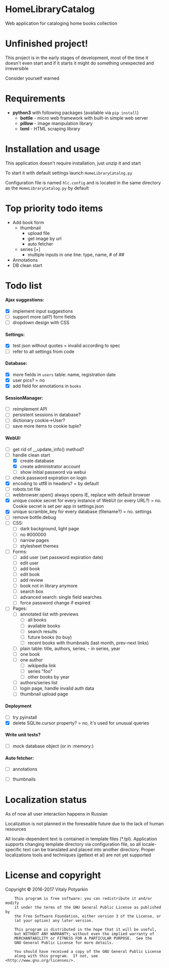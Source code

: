 # HomeLibraryCatalog
Web application for cataloging home books collection


# Unfinished project!
This project is in the early stages of development, most of the time it doesn't
even start and if it starts it might do something unexpected and irreversible

Consider yourself warned


# Requirements
* **python3** with following packages (available via `pip install`)
    * **bottle** - micro web framework with built-in simple web server
    * **pillow** - image manipulation library
    * **lxml** - HTML scraping library


# Installation and usage
This application doesn't require installation, just unzip it and start

To start it with default settings launch `HomeLibraryCatalog.py`

Configuration file is named `hlc.config` and is located in the same directory
as the `HomeLibraryCatalog.py` by default


# Top priority todo items
* Add book form
    * thumbnail
        * upload file
        * get image by url
        * auto fetcher
    * series [+]
        * multiple inputs in one line: type, name, # of ##
* Annotations
* DB clean start


# Todo list
#### Ajax suggestions:
- [x] implement input suggestions
- [ ] support more (all?) form fields
- [ ] dropdown design with CSS

#### Settings:
- [x] test json without quotes = invalid according to spec
- [ ] refer to all settings from code

#### Database:
- [x] more fields in `users` table: name, registration date
- [x] user pics? = no
- [x] add field for annotations in `books`

#### SessionManager:
- [ ] reimplement API
- [ ] persistent sessions in database?
- [ ] dictionary cookie->User?
- [ ] save more items to cookie tuple?

#### WebUI:
- [ ] get rid of __update_info() method?
- [ ] handle clean start
    - [x] create database
    - [x] create administrator account
    - [ ] show initial password via webui
- [ ] check password expiration on login
- [x] encoding to utf8 in headers? = by default
- [ ] robots.txt file
- [ ] webbrowser.open() always opens IE, replace with default browser
- [x] unique cookie secret for every instance of WebUI (or every URL?)
      = no. Cookie secret is set per app in settings.json
- [x] unique scramble_key for every database (filename?) = no. settings
- [ ] remove bottle.debug
- [ ] CSS:
    - [ ] dark background, light page
    - [ ] no #000000
    - [ ] narrow pages
    - [ ] stylesheet themes
- [ ] Forms:
    - [ ] add user (set password expiration date)
    - [ ] edit user
    - [ ] add book
    - [ ] edit book
    - [ ] add review
    - [ ] book not in library anymore
    - [ ] search box
    - [ ] advanced search: single field searches
    - [ ] force password change if expired
- [ ] Pages:
    - [ ] annotated list with previews
        - [ ] all books
        - [ ] available books
        - [ ] search results
        - [ ] future books (to buy)
        - [ ] recent books with thumbnails (last month, prev-next links)
    - [ ] plain table: title, authors, series, - in series, year
    - [ ] one book
    - [ ] one author
        - [ ] wikipedia link
        - [ ] series "foo"
        - [ ] other books by year
    - [ ] authors/series list
    - [ ] login page, handle invalid auth data
    - [ ] thumbnail upload page

#### Deployment
- [ ] try pyinstall
- [x] delete SQLite.cursor property? = no, it's used for unusual queries

#### Write unit tests?
- [ ] mock database object (or in :memory:)

#### Auto fetcher:
- [ ] annotations
- [ ] thumbnails


# Localization status
As of now all user interaction happens in Russian

Localization is not planned in the foreseable future due to the lack of human
resources

All locale-dependent text is contained in template files (*.tpl).
Application supports changing template directory via configuration file, so all
locale-specific text can be translated and placed into another directory.
Proper localizations tools and techniques (gettext et al) are not yet supported


# License and copyright
Copyright © 2016-2017 Vitaly Potyarkin
```
    This program is free software: you can redistribute it and/or modify
    it under the terms of the GNU General Public License as published by
    the Free Software Foundation, either version 3 of the License, or
    (at your option) any later version.

    This program is distributed in the hope that it will be useful,
    but WITHOUT ANY WARRANTY; without even the implied warranty of
    MERCHANTABILITY or FITNESS FOR A PARTICULAR PURPOSE.  See the
    GNU General Public License for more details.

    You should have received a copy of the GNU General Public License
    along with this program.  If not, see <http://www.gnu.org/licenses/>.
```
